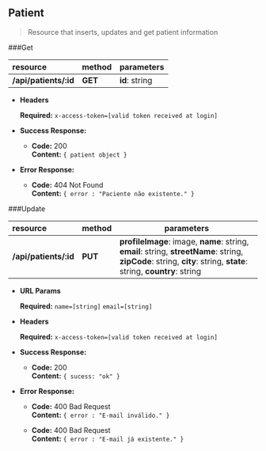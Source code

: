 **Patient**
----
> Resource that inserts, updates and get patient information

###Get

| resource                 | method         | parameters                              |
|:-------------------------|:---------------| ----------------------------------------|
| **/api/patients/:id**    | **GET**        | **id**: string                          |
   
*  **Headers**

   **Required:**
   `x-access-token=[valid token received at login]`

* **Success Response:**

  * **Code:** 200 <br />
    **Content:** `{ patient object }`
 
* **Error Response:**

  * **Code:** 404 Not Found <br />
    **Content:** `{ error : "Paciente não existente." }`

###Update

| resource                 | method         | parameters                              |
|:-------------------------|:---------------| ----------------------------------------|
| **/api/patients/:id**    | **PUT**        | **profileImage**: image, **name**: string, **email**: string, **streetName**: string, **zipCode**: string, **city**: string, **state**: string, **country**: string|
  
*  **URL Params**

   **Required:**
   `name=[string]`
   `email=[string]`
   
*  **Headers**

   **Required:**
   `x-access-token=[valid token received at login]`
   
* **Success Response:**

  * **Code:** 200 <br />
    **Content:** `{ sucess: "ok" }`
 
* **Error Response:**

  * **Code:** 400 Bad Request <br />
    **Content:** `{ error : "E-mail inválido." }`

  * **Code:** 400 Bad Request <br />
      **Content:** `{ error : "E-mail já existente." }`
